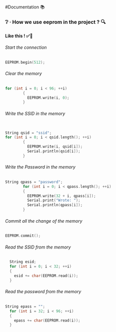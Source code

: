 
#Documentation ​📚
### ❔ &middot; How we use eeprom in the project ? 🔍
#### Like this !  ✅​📝
###### Start the connection
```cpp
EEPROM.begin(512);
```
###### Clear the memory 
```cpp
for (int i = 0; i < 96; ++i)
		{
          EEPROM.write(i, 0);
        }
```
###### Write the SSID in the memory
```cpp

String qsid = "ssid";
for (int i = 0; i < qsid.length(); ++i)
        {
          EEPROM.write(i, qsid[i]);
          Serial.println(qsid[i]);
        }
```
###### Write the Password in the memory
```cpp
String qpass = "password";
        for (int i = 0; i < qpass.length(); ++i)
        {
          EEPROM.write(32 + i, qpass[i]);
          Serial.print("Wrote: ");
          Serial.println(qpass[i]);
        }
```
###### Commit all the change of the memory
```cpp
EEPROM.commit();
```
###### Read the SSID from the memory
```cpp
  String esid;
  for (int i = 0; i < 32; ++i)
  {
    esid += char(EEPROM.read(i));
  }
```
###### Read the password from the memory
```cpp
String epass = "";
  for (int i = 32; i < 96; ++i)
  {
    epass += char(EEPROM.read(i));
  }
```
